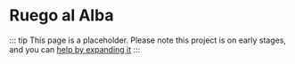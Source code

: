 # Ruego al Alba

::: tip
This page is a placeholder.
Please note this project is on early stages, and you can [help by expanding it](/about/CONTRIBUTING)
:::
